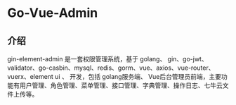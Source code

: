 # Go-Vue-Admin

## 介绍
gin-element-admin 是一套权限管理系统，基于 golang、 gin、go-jwt、validator、go-casbin、mysql、redis、gorm、vue、axios、vue-router、vuerx、element ui 、 开发，包括 golang服务端、 Vue后台管理员前端，主要功能有用户管理、角色管理、菜单管理、接口管理、字典管理、操作日志、七牛云文件上传等。
